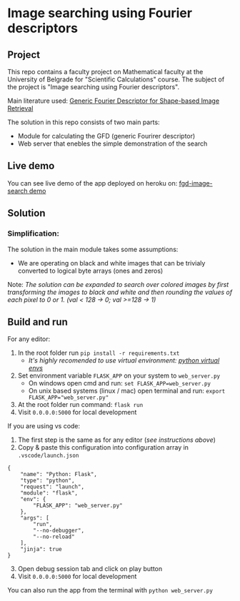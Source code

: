 # Image searching using Fourier descriptors

## Project
This repo contains a faculty project on Mathematical faculty at the University of Belgrade for "Scientific Calculations" course. The subject of the project is "Image searching using Fourier descriptors".

Main literature used: [Generic Fourier Descriptor for Shape-based Image Retrieval](http://citeseerx.ist.psu.edu/viewdoc/download?doi=10.1.1.69.3839&rep=rep1&type=pdf)

The solution in this repo consists of two main parts:
- Module for calculating the GFD (generic Fourirer descriptor)
- Web server that enebles the simple demonstration of the search

## Live demo
You can see live demo of the app deployed on heroku on: [fgd-image-search demo](https://fgd-image-search.herokuapp.com/) 

## Solution
### Simplification:
The solution in the main module takes some assumptions:
- We are operating on black and white images that can be trivialy converted to logical byte arrays (ones and zeros)

Note: *The solution can be expanded to search over colored images by first transforming the images to black and white and then rounding the values of each pixel to 0 or 1. (val < 128 -> 0; val >=128 -> 1)*

## Build and run
For any editor:
1. In the root folder run `pip install -r requirements.txt`
    - *It's highly recomended to use virtual environment: [python virtual envs](https://docs.python-guide.org/dev/virtualenvs/)*
2. Set environment variable `FLASK_APP` on your system to `web_server.py`
    - On windows open cmd and run:
     ```set FLASK_APP=web_server.py```
    - On unix based systems (linux / mac) open terminal and run: 
    `export FLASK_APP="web_server.py"`
3. At the root folder run command: `flask run`
4. Visit `0.0.0.0:5000` for local development

If you are using vs code:
1. The first step is the same as for any editor (*see instructions above*)
2. Copy & paste this configuration into configuration array in `.vscode/launch.json`
```
{
    "name": "Python: Flask",
    "type": "python",
    "request": "launch",
    "module": "flask",
    "env": {
        "FLASK_APP": "web_server.py"
    },
    "args": [
        "run",
        "--no-debugger",
        "--no-reload"
    ],
    "jinja": true
}
```
3. Open debug session tab and click on play button
4. Visit `0.0.0.0:5000` for local development


You can also run the app from the terminal with `python web_server.py`
